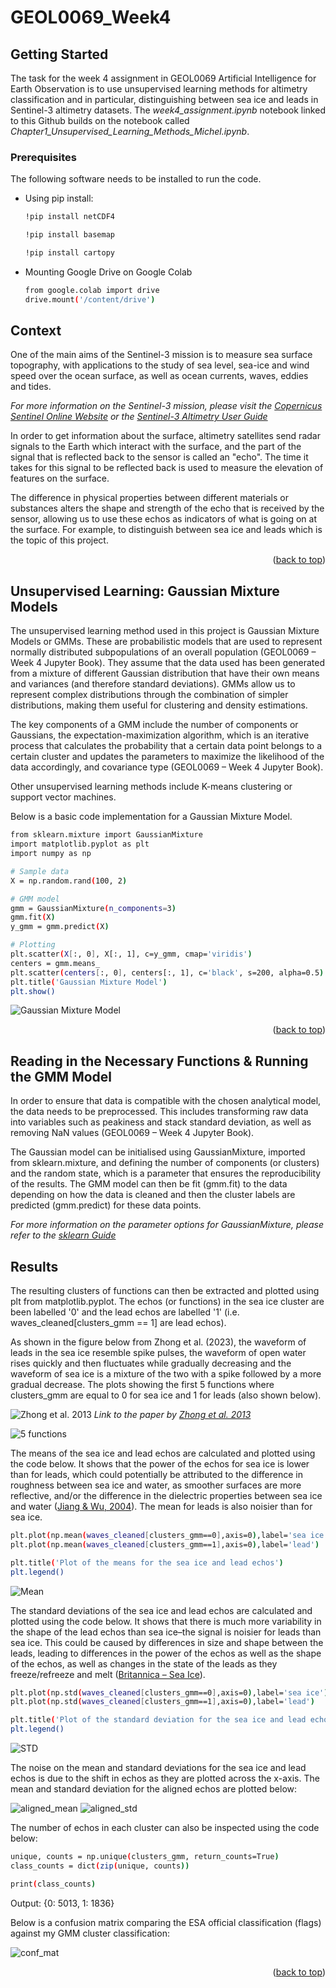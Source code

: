# GEOL0069_Week4

<!-- GETTING STARTED -->
## Getting Started

The task for the week 4 assignment in GEOL0069 Artificial Intelligence for Earth Observation is to use unsupervised learning methods for altimetry classification and in particular, distinguishing between sea ice and leads in Sentinel-3 altimetry datasets. The _week4_assignment.ipynb_ notebook linked to this Github builds on the notebook called _Chapter1_Unsupervised_Learning_Methods_Michel.ipynb_.

### Prerequisites

The following software needs to be installed to run the code.
* Using pip install:
  ```sh
  !pip install netCDF4
  ```
  ```sh
  !pip install basemap
  ```
  ```sh
  !pip install cartopy
  ```
* Mounting Google Drive on Google Colab
  ```sh
  from google.colab import drive
  drive.mount('/content/drive')
  ```

  <!-- CONTEXT -->
## Context

One of the main aims of the Sentinel-3 mission is to measure sea surface topography, with applications to the study of sea level, sea-ice and wind speed over the ocean surface, as well as ocean currents, waves, eddies and tides.

_For more information on the Sentinel-3 mission, please visit the [Copernicus Sentinel Online Website](https://sentinels.copernicus.eu/web/sentinel/missions/sentinel-3)_
_or the [Sentinel-3 Altimetry User Guide](https://sentinel.esa.int/web/sentinel/user-guides/sentinel-3-altimetry)_

In order to get information about the surface, altimetry satellites send radar signals to the Earth which interact with the surface, and the part of the signal that is reflected back to the sensor is called an "echo". The time it takes for this signal to be reflected back is used to measure the elevation of features on the surface.

The difference in physical properties between different materials or substances alters the shape and strength of the echo that is received by the sensor, allowing us to use these echos as indicators of what is going on at the surface. For example, to distinguish between sea ice and leads which is the topic of this project. 

<p align="right">(<a href="#readme-top">back to top</a>)</p>

  <!-- MODELS -->
## Unsupervised Learning: Gaussian Mixture Models

The unsupervised learning method used in this project is Gaussian Mixture Models or GMMs. These are probabilistic models that are used to represent normally distributed subpopulations of an overall population (GEOL0069 – Week 4 Jupyter Book). They assume that the data used has been generated from a mixture of different Gaussian distribution that have their own means and variances (and therefore standard deviations). GMMs allow us to represent complex distributions through the combination of simpler distributions, making them useful for clustering and density estimations.

The key components of a GMM include the number of components or Gaussians, the expectation-maximization algorithm, which is an iterative process that calculates the probability that a certain data point belongs to a certain cluster and updates the parameters to maximize the likelihood of the data accordingly, and covariance type (GEOL0069 – Week 4 Jupyter Book).

Other unsupervised learning methods include K-means clustering or support vector machines.

Below is a basic code implementation for a Gaussian Mixture Model.

```sh
from sklearn.mixture import GaussianMixture
import matplotlib.pyplot as plt
import numpy as np

# Sample data
X = np.random.rand(100, 2)

# GMM model
gmm = GaussianMixture(n_components=3)
gmm.fit(X)
y_gmm = gmm.predict(X)

# Plotting
plt.scatter(X[:, 0], X[:, 1], c=y_gmm, cmap='viridis')
centers = gmm.means_
plt.scatter(centers[:, 0], centers[:, 1], c='black', s=200, alpha=0.5)
plt.title('Gaussian Mixture Model')
plt.show()
  ```

![Gaussian Mixture Model](GMM.png)

<p align="right">(<a href="#readme-top">back to top</a>)</p>

  <!-- FUNCTIONS -->

## Reading in the Necessary Functions & Running the GMM Model

In order to ensure that data is compatible with the chosen analytical model, the data needs to be preprocessed. This includes transforming raw data into variables such as peakiness and stack standard deviation, as well as removing NaN values (GEOL0069 – Week 4 Jupyter Book).

The Gaussian model can be initialised using GaussianMixture, imported from sklearn.mixture, and defining the number of components (or clusters) and the random state, which is a parameter that ensures the reproducibility of the results. The GMM model can then be fit (gmm.fit) to the data depending on how the data is cleaned and then the cluster labels are predicted (gmm.predict) for these data points.

_For more information on the parameter options for GaussianMixture, please refer to the [sklearn Guide](https://scikit-learn.org/stable/modules/generated/sklearn.mixture.GaussianMixture.html)_

  <!-- RESULTS -->

## Results

The resulting clusters of functions can then be extracted and plotted using plt from matplotlib.pyplot. The echos (or functions) in the sea ice cluster are been labelled '0' and the lead echos are labelled '1' (i.e. waves_cleaned[clusters_gmm == 1] are lead echos).

As shown in the figure below from Zhong et al. (2023), the waveform of leads in the sea ice resemble spike pulses, the waveform of open water rises quickly and then fluctuates while gradually decreasing and the waveform of sea ice is a mixture of the two with a spike followed by a more gradual decrease. The plots showing the first 5 functions where clusters_gmm are equal to 0 for sea ice and 1 for leads (also shown below).

![Zhong et al. 2013](Zhong2013.png)
_Link to the paper by [Zhong et al. 2013](https://www.mdpi.com/2072-4292/15/2/516)_

![5 functions](5functions.png)

The means of the sea ice and lead echos are calculated and plotted using the code below. It shows that the power of the echos for sea ice is lower than for leads, which could potentially be attributed to the difference in roughness between sea ice and water, as smoother surfaces are more reflective, and/or the difference in the dielectric properties between sea ice and water ([Jiang & Wu, 2004](https://doi.org/10.1002/asl.77)). The mean for leads is also noisier than for sea ice.

```sh
plt.plot(np.mean(waves_cleaned[clusters_gmm==0],axis=0),label='sea ice')
plt.plot(np.mean(waves_cleaned[clusters_gmm==1],axis=0),label='lead')

plt.title('Plot of the means for the sea ice and lead echos')
plt.legend()
  ```

![Mean](mean.png)

The standard deviations of the sea ice and lead echos are calculated and plotted using the code below. It shows that there is much more variability in the shape of the lead echos than sea ice–the signal is noisier for leads than sea ice. This could be caused by differences in size and shape between the leads, leading to differences in the power of the echos as well as the shape of the echos, as well as changes in the state of the leads as they freeze/refreeze and melt ([Britannica – Sea Ice](https://www.britannica.com/science/sea-ice)).


```sh
plt.plot(np.std(waves_cleaned[clusters_gmm==0],axis=0),label='sea ice')
plt.plot(np.std(waves_cleaned[clusters_gmm==1],axis=0),label='lead')

plt.title('Plot of the standard deviation for the sea ice and lead echos')
plt.legend()
  ```

![STD](std.png)

The noise on the mean and standard deviations for the sea ice and lead echos is due to the shift in echos as they are plotted across the x-axis. The mean and standard deviation for the aligned echos are plotted below: 

![aligned_mean](alignedmean.png)
![aligned_std](alignedstd.png)

The number of echos in each cluster can also be inspected using the code below:

```sh
unique, counts = np.unique(clusters_gmm, return_counts=True)
class_counts = dict(zip(unique, counts))

print(class_counts)
  ```

Output:
{0: 5013, 1: 1836}

Below is a confusion matrix comparing the ESA official classification (flags) against my GMM cluster classification:

![conf_mat](conf_mat.png)

<p align="right">(<a href="#readme-top">back to top</a>)</p>


